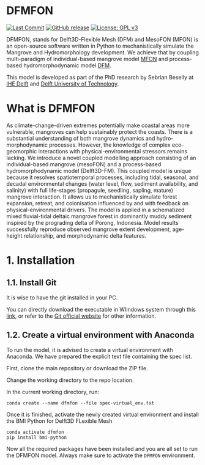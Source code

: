 # DFMFON
[![Last Commit](https://img.shields.io/github/last-commit/smbeselly/DFMFON/commits/main)](
https://github.com/smbeselly/DFMFON/commits/main)
[![GitHub release](https://img.shields.io/github/release/smbeselly/DFMFON)](https://GitHub.com/smbeselly/DFMFON/releases/)
[![License: GPL v3](https://img.shields.io/badge/License-GPLv3-blue.svg)](https://www.gnu.org/licenses/gpl-3.0)

DFMFON, stands for Delft3D-Flexible Mesh (DFM) and MesoFON (MFON) is an open-source software written in Python to mechanistically simulate the Mangrove and Hydromorphology development. We achieve that by coupling multi-paradigm of individual-based mangrove model [MFON](http://mesofon.org/index.php) and process-based hydromorphodynamic model [DFM](https://oss.deltares.nl/web/delft3dfm).

This model is developed as part of the PhD research by Sebrian Beselly at [IHE Delft](https://www.un-ihe.org/department/coastal-and-urban-risk-resilience) and [Delft University of Technology](https://www.tudelft.nl/).

# What is DFMFON

As climate-change-driven extremes potentially make coastal areas more vulnerable, mangroves can help sustainably protect the coasts. There is a substantial understanding of both mangrove dynamics and hydro-morphodynamic processes. However, the knowledge of complex eco-geomorphic interactions with physical-environmental stressors remains lacking. We introduce a novel coupled modelling approach consisting of an individual-based mangrove (mesoFON) and a process-based hydromorphodynamic model (Delft3D-FM). This coupled model is unique because it resolves spatiotemporal processes, including tidal, seasonal, and decadal environmental changes (water level, flow, sediment availability, and salinity) with full life-stages (propagule, seedling, sapling, mature) mangrove interaction. It allows us to mechanistically simulate forest expansion, retreat, and colonisation influenced by and with feedback on physical-environmental drivers. The model is applied in a schematized mixed fluvial-tidal deltaic mangrove forest in dominantly muddy sediment inspired by the prograding delta of Porong, Indonesia. Model results successfully reproduce observed mangrove extent development, age-height relationship, and morphodynamic delta features.

# 1. Installation
## 1.1. Install Git
It is wise to have the git installed in your PC.

You can directly download the executable in WIindows system through this [link](https://git-scm.com/download/win), or refer to the [Git official website](https://git-scm.com/) for other information. 
## 1.2. Create a virtual environment with Anaconda
To run the model, it is advised to create a virtual environment with Anaconda. We have prepared the explicit text file containing the spec list.

First, clone the main repository or download the ZIP file.

Change the working directory to the repo location.

In the current working directory, run:

    conda create --name dfmfon --file spec-virtual_env.txt

Once it is finished, activate the newly created virtual environment and install the BMI Python for Delft3D FLexible Mesh

    conda activate dfmfon
    pip install bmi-python

Now all the required packages have been installed and you are all set to run the DFMFON model. Always make sure to activate the `DFMFON` environment.


